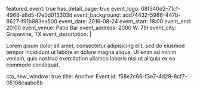 featured_event: true
has_detail_page: true
event_logo: 08f340d2-71cf-4968-a8d5-f7e0d013303d
event_background: add74432-5986-447b-8627-f91b983ea500
event_date: 2016-08-24
event_start: 18:00
event_end: 20:00
event_venue: Patio Bar
event_address: 2000 W. 7th
event_city: Grapevine, TX
event_description: |
  <p>Lorem ipsum dolor sit amet, consectetur adipisicing elit, sed do eiusmod tempor incididunt ut labore et dolore magna aliqua. Ut enim ad minim veniam, quis nostrud exercitation ullamco laboris nisi ut aliquip ex ea commodo consequat.
  </p>
cta_new_window: true
title: Another Event
id: f58e2c66-f3e7-4d28-8cf7-05108caabc8b
